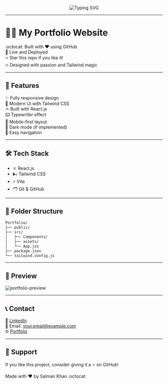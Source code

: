 <!-- Banner -->
<p align="center">
  <img src="https://readme-typing-svg.demolab.com?font=Fira+Code&size=24&duration=3000&pause=1000&color=00C2FF&center=true&vCenter=true&width=435&lines=Welcome+to+My+Portfolio+Website!;Crafted+with+❤️+by+Salman+Khan" alt="Typing SVG" />
</p>


---

# 🧑‍💻 My Portfolio Website

:octocat: Built with ❤️ using GitHub  
:rocket: Live and Deployed  
:star: Star this repo if you like it!  
:fire: Designed with passion and Tailwind magic

---

## 🚀 Features

✨ Fully responsive design  
🎨 Modern UI with Tailwind CSS  
⚛️ Built with React.js  
⌨️ Typewriter effect  
📱 Mobile-first layout  
🌙 Dark mode (if implemented)  
🧭 Easy navigation

---

## 🛠️ Tech Stack

- ⚛️ React.js
- 🌬️ Tailwind CSS
- ⚡ Vite
- 🗂️ Git & GitHub

---

## 📂 Folder Structure

```bash
Portfolio/
├── public/
├── src/
│   ├── Components/
│   ├── assets/
│   └── App.jsx
├── package.json
└── tailwind.config.js
```

---

## 📸 Preview

![portfolio-preview](https://github.com/M-Salman-khan/Portfolio/assets/your-screenshot-link.png)

---

## 📞 Contact

💼 [LinkedIn](https://www.linkedin.com/in/your-profile/)  
📧 Email: your.email@example.com  
🌐 [Portfolio](https://M-Salman-khan.github.io/Portfolio)

---

## 🙌 Support

If you like this project, consider giving it a ⭐ on GitHub!

Made with :heart: by Salman Khan :octocat:
